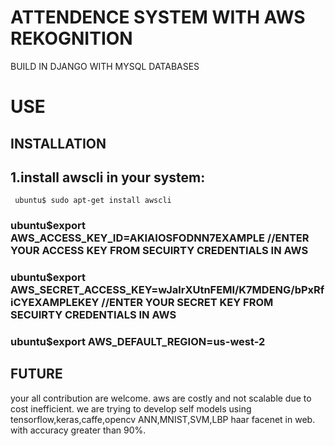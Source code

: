 # ATTENDENCE SYSTEM WITH AWS REKOGNITION 
BUILD IN DJANGO WITH MYSQL DATABASES 


# USE



## INSTALLATION

## 1.install awscli in your system: 
     
     ubuntu$ sudo apt-get install awscli

### ubuntu$export AWS_ACCESS_KEY_ID=AKIAIOSFODNN7EXAMPLE //ENTER YOUR ACCESS KEY FROM SECUIRTY CREDENTIALS IN AWS 
### ubuntu$export AWS_SECRET_ACCESS_KEY=wJalrXUtnFEMI/K7MDENG/bPxRfiCYEXAMPLEKEY //ENTER YOUR SECRET KEY FROM SECUIRTY CREDENTIALS IN AWS 
### ubuntu$export AWS_DEFAULT_REGION=us-west-2

## FUTURE
 your all contribution are welcome. aws are costly and not scalable due to cost inefficient. we are trying to develop self models using tensorflow,keras,caffe,opencv ANN,MNIST,SVM,LBP haar facenet in web. with accuracy greater than 90%.
